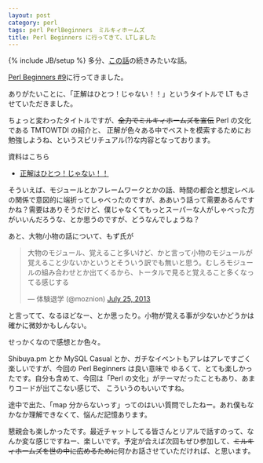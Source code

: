 ```yaml
---
layout: post
category: perl
tags: perl PerlBeginners　ミルキィホームズ
title: Perl Beginners に行ってきて、LTしました
---
```

{% include JB/setup %}
多分、[この話](/perl/2013/07/04/perl-beginners)の続きみたいな話。

[Perl Beginners #9](http://atnd.org/events/41117)に行ってきました。

ありがたいことに、「正解はひとつ！じゃない！！」というタイトルで LT もさせていただきました。

ちょっと変わったタイトルですが、<del>全力でミルキィホームズを宣伝</del> Perl の文化である TMTOWTDI の紹介と、
正解が色々ある中でベストを模索するためにお勉強しようね、というスピリチュアル(?)な内容となっております。

資料はこちら

+ [正解はひとつ！じゃない！！](/slides/pb/2013-07-25-seikai/index.html)

そういえば、モジュールとかフレームワークとかの話、時間の都合と想定レベルの関係で意図的に端折ってしゃべったのですが、ああいう話って需要あるんですかね？需要はありそうだけど、僕じゃなくてもっとスーパーな人がしゃべった方がいいんだろうな、とか思うのですが、どうなんでしょうね？

あと、大物/小物の話について、もず氏が
<blockquote class="twitter-tweet"><p>大物のモジュール、覚えること多いけど、かと言って小物のモジュールが覚えること少ないかというとそういう訳でも無いと思う。むしろモジュールの組み合わせとか出てくるから、トータルで見ると覚えること多くなってる感じする</p>&mdash; 体験退学 (@moznion) <a href="https://twitter.com/moznion/statuses/360360603832946689">July 25, 2013</a></blockquote>
<script async src="//platform.twitter.com/widgets.js" charset="utf-8"></script>
と言ってて、なるほどなー、とか思ったり。小物が覚える事が少ないかどうかは確かに微妙かもしんない。

せっかくなので感想とか色々。

Shibuya.pm とか MySQL Casual とか、ガチなイベントもアレはアレですごく楽しいですが、今回の Perl Beginners は良い意味で
ゆるくて、とても楽しかったです。自分も含めて、今回は「Perl の文化」がテーマだったこともあり、あまりコードが出てこない感じで、
こういうのもいいですね。

途中で出た、「map 分からないっす」ってのはいい質問でしたねー。あれ僕もなかなか理解できなくて、悩んだ記憶あります。

懇親会も楽しかったです。最近チャットしてる皆さんとリアルで話すのって、なんか変な感じですねー、楽しいです。予定が合えば次回もぜひ参加して、<del>ミルキィホームズを世の中に広めるために</del>何かお話させていただければ、と思います。

